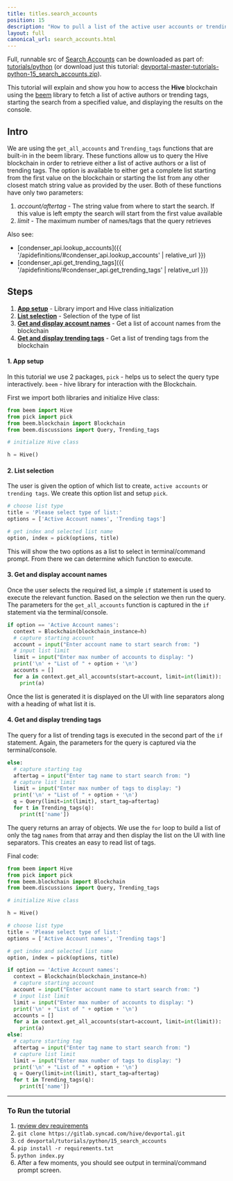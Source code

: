 ```yaml
---
title: titles.search_accounts
position: 15
description: "How to pull a list of the active user accounts or trending tags from the blockchain using Python."
layout: full
canonical_url: search_accounts.html
---
```

Full, runnable src of [Search Accounts](https://gitlab.syncad.com/hive/devportal/-/tree/master/tutorials/python/15_search_accounts) can be downloaded as part of: [tutorials/python](https://gitlab.syncad.com/hive/devportal/-/tree/master/tutorials/python) (or download just this tutorial: [devportal-master-tutorials-python-15_search_accounts.zip](https://gitlab.syncad.com/hive/devportal/-/archive/master/devportal-master.zip?path=tutorials/python/15_search_accounts)).

This tutorial will explain and show you how to access the **Hive** blockchain using the [beem](https://github.com/holgern/beem) library to fetch a list of active authors or trending tags, starting the search from a specified value, and displaying the results on the console.

## Intro

We are using the `get_all_accounts` and `Trending_tags` functions that are built-in in the beem library.  These functions allow us to query the Hive blockchain in order to retrieve either a list of active authors or a list of trending tags.  The option is available to either get a complete list starting from the first value on the blockchain or starting the list from any other closest match string value as provided by the user.  Both of these functions have only two parameters:

1.  _account/aftertag_ - The string value from where to start the search. If this value is left empty the search will start from the first value available
1.  _limit_ - The maximum number of names/tags that the query retrieves

Also see:
* [condenser_api.lookup_accounts]({{ '/apidefinitions/#condenser_api.lookup_accounts' | relative_url }})
* [condenser_api.get_trending_tags]({{ '/apidefinitions/#condenser_api.get_trending_tags' | relative_url }})

## Steps

1. [**App setup**](#setup) - Library import and Hive class initialization
1. [**List selection**](#list) - Selection of the type of list
1. [**Get and display account names**](#accounts) - Get a list of account names from the blockchain
1. [**Get and display trending tags**](#tags) - Get a list of trending tags from the blockchain

#### 1. App setup<a name="setup"></a>

In this tutorial we use 2 packages, `pick` - helps us to select the query type interactively. `beem` - hive library for interaction with the Blockchain.

First we import both libraries and initialize Hive class:

```python
from beem import Hive
from pick import pick
from beem.blockchain import Blockchain
from beem.discussions import Query, Trending_tags

# initialize Hive class

h = Hive()
```

#### 2. List selection<a name="list"></a>

The user is given the option of which list to create, `active accounts` or `trending tags`. We create this option list and setup `pick`.

```python
# choose list type
title = 'Please select type of list:'
options = ['Active Account names', 'Trending tags']

# get index and selected list name
option, index = pick(options, title)
```

This will show the two options as a list to select in terminal/command prompt. From there we can determine which function to execute.

#### 3. Get and display account names<a name="accounts"></a>

Once the user selects the required list, a simple `if` statement is used to execute the relevant function. Based on the selection we then run the query. The parameters for the `get_all_accounts` function is captured in the `if` statement via the terminal/console.

```python
if option == 'Active Account names':
  context = Blockchain(blockchain_instance=h)
  # capture starting account
  account = input("Enter account name to start search from: ")
  # input list limit
  limit = input("Enter max number of accounts to display: ")
  print('\n' + "List of " + option + '\n')
  accounts = []
  for a in context.get_all_accounts(start=account, limit=int(limit)):
    print(a)
```

Once the list is generated it is displayed on the UI with line separators along with a heading of what list it is.

#### 4. Get and display trending tags<a name="tags"></a>

The query for a list of trending tags is executed in the second part of the `if` statement. Again, the parameters for the query is captured via the terminal/console.

```python
else:
  # capture starting tag
  aftertag = input("Enter tag name to start search from: ")
  # capture list limit
  limit = input("Enter max number of tags to display: ")
  print('\n' + "List of " + option + '\n')
  q = Query(limit=int(limit), start_tag=aftertag)
  for t in Trending_tags(q):
    print(t['name'])
```

The query returns an array of objects. We use the `for` loop to build a list of only the tag `names` from that array and then display the list on the UI with line separators. This creates an easy to read list of tags.

Final code:

```python
from beem import Hive
from pick import pick
from beem.blockchain import Blockchain
from beem.discussions import Query, Trending_tags

# initialize Hive class

h = Hive()

# choose list type
title = 'Please select type of list:'
options = ['Active Account names', 'Trending tags']

# get index and selected list name
option, index = pick(options, title)

if option == 'Active Account names':
  context = Blockchain(blockchain_instance=h)
  # capture starting account
  account = input("Enter account name to start search from: ")
  # input list limit
  limit = input("Enter max number of accounts to display: ")
  print('\n' + "List of " + option + '\n')
  accounts = []
  for a in context.get_all_accounts(start=account, limit=int(limit)):
    print(a)
else:
  # capture starting tag
  aftertag = input("Enter tag name to start search from: ")
  # capture list limit
  limit = input("Enter max number of tags to display: ")
  print('\n' + "List of " + option + '\n')
  q = Query(limit=int(limit), start_tag=aftertag)
  for t in Trending_tags(q):
    print(t['name'])


```

---


### To Run the tutorial

1. [review dev requirements](getting_started.html)
1. `git clone https://gitlab.syncad.com/hive/devportal.git`
1. `cd devportal/tutorials/python/15_search_accounts`
1. `pip install -r requirements.txt`
1. `python index.py`
1. After a few moments, you should see output in terminal/command prompt screen.
